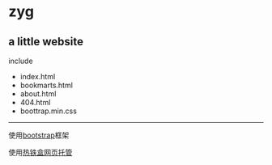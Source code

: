 # zyg

## a little website

include
- index.html
- bookmarts.html
- about.html
- 404.html
- boottrap.min.css

---
使用[bootstrap](https://getbootstrap.com/)框架

使用[热铁盒网页托管](https://host.retiehe.com/)
